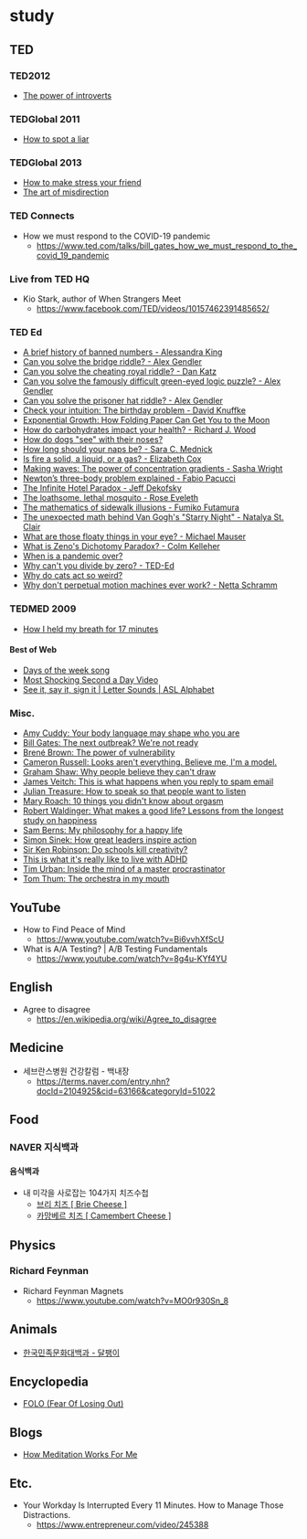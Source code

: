 # study

## TED
### TED2012
* [The power of introverts](https://www.ted.com/talks/susan_cain_the_power_of_introverts)

### TEDGlobal 2011
* [How to spot a liar](https://www.ted.com/talks/pamela_meyer_how_to_spot_a_liar)

### TEDGlobal 2013
* [How to make stress your friend](https://www.ted.com/talks/kelly_mcgonigal_how_to_make_stress_your_friend)
* [The art of misdirection](https://www.ted.com/talks/apollo_robbins_the_art_of_misdirection)

### TED Connects
* How we must respond to the COVID-19 pandemic
  * https://www.ted.com/talks/bill_gates_how_we_must_respond_to_the_covid_19_pandemic

### Live from TED HQ
* Kio Stark, author of When Strangers Meet
  * https://www.facebook.com/TED/videos/10157462391485652/

### TED Ed
* [A brief history of banned numbers - Alessandra King](https://www.youtube.com/watch?v=VmWVXOIQblM)
* [Can you solve the bridge riddle? - Alex Gendler](https://ed.ted.com/lessons/can-you-solve-the-bridge-riddle-alex-gendler)
* [Can you solve the cheating royal riddle? - Dan Katz](https://www.youtube.com/watch?v=hk9c7sJ08Bg)
* [Can you solve the famously difficult green-eyed logic puzzle? - Alex Gendler](https://ed.ted.com/lessons/the-famously-difficult-green-eyed-logic-puzzle-alex-gendler)
* [Can you solve the prisoner hat riddle? - Alex Gendler](https://ed.ted.com/lessons/can-you-solve-the-prisoner-hat-riddle-alex-gendler)
* [Check your intuition: The birthday problem - David Knuffke](https://www.youtube.com/watch?v=KtT_cgMzHx8)
* [Exponential Growth: How Folding Paper Can Get You to the Moon](https://www.youtube.com/watch?v=AmFMJC45f1Q)
* [How do carbohydrates impact your health? - Richard J. Wood](https://www.youtube.com/watch?v=wxzc_2c6GMg)
* [How do dogs "see" with their noses?](https://www.ted.com/talks/alexandra_horowitz_how_do_dogs_see_with_their_noses)
* [How long should your naps be? - Sara C. Mednick](https://www.youtube.com/watch?v=BN9yqF6Um98)
* [Is fire a solid, a liquid, or a gas? - Elizabeth Cox](https://www.youtube.com/watch?v=YV8TT9LRBrY)
* [Making waves: The power of concentration gradients - Sasha Wright](https://www.youtube.com/watch?v=5xtgtJTC2go)
* [Newton’s three-body problem explained - Fabio Pacucci](https://www.youtube.com/watch?v=D89ngRr4uZg)
* [The Infinite Hotel Paradox - Jeff Dekofsky](https://ed.ted.com/lessons/the-infinite-hotel-paradox-jeff-dekofsky)
* [The loathsome, lethal mosquito - Rose Eveleth](https://ed.ted.com/lessons/the-loathsome-lethal-mosquito-rose-eveleth)
* [The mathematics of sidewalk illusions - Fumiko Futamura](https://www.youtube.com/watch?v=wujEE3PRVUo)
* [The unexpected math behind Van Gogh's "Starry Night" - Natalya St. Clair](https://www.youtube.com/watch?v=PMerSm2ToFY)
* [What are those floaty things in your eye? - Michael Mauser](https://ed.ted.com/lessons/what-are-those-floaty-things-in-your-eye-michael-mauser)
* [What is Zeno's Dichotomy Paradox? - Colm Kelleher](https://www.youtube.com/watch?v=EfqVnj-sgcc)
* [When is a pandemic over?](https://ed.ted.com/lessons/when-is-a-pandemic-over)
* [Why can't you divide by zero? - TED-Ed](https://www.youtube.com/watch?v=NKmGVE85GUU)
* [Why do cats act so weird?](https://www.ted.com/talks/tony_buffington_why_do_cats_act_so_weird)
* [Why don't perpetual motion machines ever work? - Netta Schramm](https://www.youtube.com/watch?v=A-QgGXbDyR0)

### TEDMED 2009
* [How I held my breath for 17 minutes](https://www.ted.com/talks/david_blaine_how_i_held_my_breath_for_17_minutes)

#### Best of Web
* [Days of the week song](https://ed.ted.com/best_of_web/UCRutbdy)
* [Most Shocking Second a Day Video](https://ed.ted.com/best_of_web/Mli0hSVZ)
* [See it, say it, sign it | Letter Sounds | ASL Alphabet](https://ed.ted.com/best_of_web/yr5FK8YU)

### Misc.
* [Amy Cuddy: Your body language may shape who you are](https://www.ted.com/talks/amy_cuddy_your_body_language_may_shape_who_you_are)
* [Bill Gates: The next outbreak? We're not ready](https://www.ted.com/talks/bill_gates_the_next_outbreak_we_re_not_ready)
* [Brené Brown: The power of vulnerability](https://www.ted.com/talks/brene_brown_the_power_of_vulnerability)
* [Cameron Russell: Looks aren't everything. Believe me, I'm a model.](https://www.ted.com/talks/cameron_russell_looks_aren_t_everything_believe_me_i_m_a_model)
* [Graham Shaw: Why people believe they can't draw](https://www.ted.com/talks/graham_shaw_why_people_believe_they_can_t_draw)
* [James Veitch: This is what happens when you reply to spam email](https://www.ted.com/talks/james_veitch_this_is_what_happens_when_you_reply_to_spam_email)
* [Julian Treasure: How to speak so that people want to listen](https://www.ted.com/talks/julian_treasure_how_to_speak_so_that_people_want_to_listen)
* [Mary Roach: 10 things you didn't know about orgasm](https://www.ted.com/talks/mary_roach_10_things_you_didn_t_know_about_orgasm)
* [Robert Waldinger: What makes a good life? Lessons from the longest study on happiness](https://www.ted.com/talks/robert_waldinger_what_makes_a_good_life_lessons_from_the_longest_study_on_happiness)
* [Sam Berns: My philosophy for a happy life](https://www.ted.com/talks/sam_berns_my_philosophy_for_a_happy_life)
* [Simon Sinek: How great leaders inspire action](https://www.ted.com/talks/simon_sinek_how_great_leaders_inspire_action)
* [Sir Ken Robinson: Do schools kill creativity?](https://www.ted.com/talks/ken_robinson_says_schools_kill_creativity)
* [This is what it's really like to live with ADHD](https://www.ted.com/talks/jessica_mccabe_this_is_what_it_s_really_like_to_live_with_adhd_jan_2017)
* [Tim Urban: Inside the mind of a master procrastinator](https://www.ted.com/talks/tim_urban_inside_the_mind_of_a_master_procrastinator)
* [Tom Thum: The orchestra in my mouth](https://www.ted.com/talks/tom_thum_the_orchestra_in_my_mouth)

## YouTube
* How to Find Peace of Mind
  * https://www.youtube.com/watch?v=Bi6vvhXfScU
* What is A/A Testing? | A/B Testing Fundamentals
  * https://www.youtube.com/watch?v=8g4u-KYf4YU

## English
* Agree to disagree
  * https://en.wikipedia.org/wiki/Agree_to_disagree

## Medicine
* 세브란스병원 건강칼럼 - 백내장
  * https://terms.naver.com/entry.nhn?docId=2104925&cid=63166&categoryId=51022

## Food
### NAVER 지식백과
#### 음식백과
* 내 미각을 사로잡는 104가지 치즈수첩
  * [브리 치즈 [ Brie Cheese ]](https://terms.naver.com/entry.naver?docId=961241&cid=48181&categoryId=48265)
  * [카망베르 치즈 [ Camembert Cheese ]](https://terms.naver.com/entry.naver?docId=961252&cid=48181&categoryId=48265)

## Physics
### Richard Feynman
* Richard Feynman Magnets
  * https://www.youtube.com/watch?v=MO0r930Sn_8

## Animals
* [한국민족문화대백과 - 달팽이](https://terms.naver.com/entry.nhn?docId=534462&cid=46639&categoryId=46639)

## Encyclopedia
* [FOLO (Fear Of Losing Out)](https://100.daum.net/encyclopedia/view/201XXX2010066)

## Blogs
* [How Meditation Works For Me](https://medium.com/@kentbeck_7670/how-meditation-works-for-me-11378a2a19fc)

## Etc.
* Your Workday Is Interrupted Every 11 Minutes. How to Manage Those Distractions.
  * https://www.entrepreneur.com/video/245388
